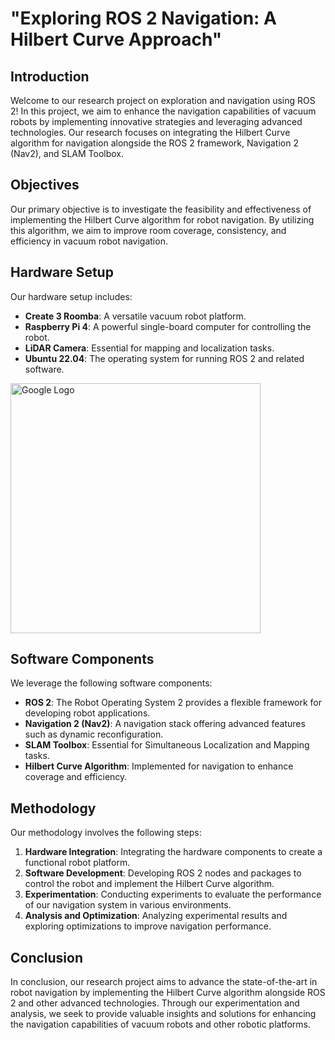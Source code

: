 # "Exploring ROS 2 Navigation: A Hilbert Curve Approach"

## Introduction

Welcome to our research project on exploration and navigation using ROS 2! In this project, we aim to enhance the navigation capabilities of vacuum robots by implementing innovative strategies and leveraging advanced technologies. Our research focuses on integrating the Hilbert Curve algorithm for navigation alongside the ROS 2 framework, Navigation 2 (Nav2), and SLAM Toolbox. 


## Objectives

Our primary objective is to investigate the feasibility and effectiveness of implementing the Hilbert Curve algorithm for robot navigation. By utilizing this algorithm, we aim to improve room coverage, consistency, and efficiency in vacuum robot navigation.

## Hardware Setup

Our hardware setup includes:

- **Create 3 Roomba**: A versatile vacuum robot platform.
- **Raspberry Pi 4**: A powerful single-board computer for controlling the robot.
- **LiDAR Camera**: Essential for mapping and localization tasks.
- **Ubuntu 22.04**: The operating system for running ROS 2 and related software.

 <img src="https://camo.githubusercontent.com/1c5fd5dd9a040804fbbbfc1951dc11d20b60228061170e13a68ba5662ad64dca/68747470733a2f2f69726f626f74656475636174696f6e2e6769746875622e696f2f637265617465335f646f63732f6578616d706c65732f646174612f637265617465335f6c696461725f746f702e6a7067" alt="Google Logo" width="400">

## Software Components

We leverage the following software components:

- **ROS 2**: The Robot Operating System 2 provides a flexible framework for developing robot applications.
- **Navigation 2 (Nav2)**: A navigation stack offering advanced features such as dynamic reconfiguration.
- **SLAM Toolbox**: Essential for Simultaneous Localization and Mapping tasks.
- **Hilbert Curve Algorithm**: Implemented for navigation to enhance coverage and efficiency.

## Methodology

Our methodology involves the following steps:

1. **Hardware Integration**: Integrating the hardware components to create a functional robot platform.
2. **Software Development**: Developing ROS 2 nodes and packages to control the robot and implement the Hilbert Curve algorithm.
3. **Experimentation**: Conducting experiments to evaluate the performance of our navigation system in various environments.
4. **Analysis and Optimization**: Analyzing experimental results and exploring optimizations to improve navigation performance.

## Conclusion

In conclusion, our research project aims to advance the state-of-the-art in robot navigation by implementing the Hilbert Curve algorithm alongside ROS 2 and other advanced technologies. Through our experimentation and analysis, we seek to provide valuable insights and solutions for enhancing the navigation capabilities of vacuum robots and other robotic platforms.


